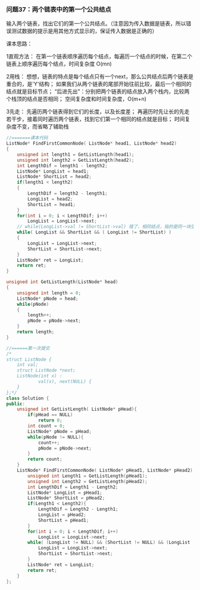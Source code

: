 ### 问题37：两个链表中的第一个公共结点
输入两个链表，找出它们的第一个公共结点。（注意因为传入数据是链表，所以错误测试数据的提示是用其他方式显示的，保证传入数据是正确的）

课本思路：

1直观方法：
在第一个链表顺序遍历每个结点，每遍历一个结点的时候，在第二个链表上顺序遍历每个结点，时间复杂度 O(mn)

2用栈：
想想，链表的特点是每个结点只有一个next，那么公共结点后两个链表是重合的，是'Y'结构；
如果我们从两个链表的尾部开始往前比较，最后一个相同的结点就是目标节点；
“后进先出”：分别把两个链表的结点放入两个栈内，比较两个栈顶的结点是否相同；
空间复杂度和时间复杂度，O(m+n)

3先走：
先遍历两个链表得到它们的长度，以及长度差；
再遍历时先让长的先走若干步，接着同时遍历两个链表，找到它们第一个相同的结点就是目标；
时间复杂度不变，而省略了辅助栈

```c++
//=======课本代码
ListNode* FindFirstCommonNode( ListNode* head1, ListNode* head2)
{
    unsigned int length1 = GetListLength(head1);
    unsigned int length2 = GetListLength(head2);
    int LengthDif = length1 - length2;
    ListNode* LongList = head1;
    ListNode* ShortList = head2;
    if(length1 < length2)
    {
        LengthDif = length2 - length1;
        LongList = head2;
        ShortList = head1;
    }
    for(int i = 0; i < LengthDif; i++)
        LongList = LongList->next;
    // while(LongList->val != ShortList->val) 错了，相同结点，指的是同一块空间，而不是单单指内容相同
    while( LongList && ShortList && ( LongList != ShortList) )
    {
        LongList = LongList->next;
        ShortList = ShortList->next;
    }
    ListNode* ret = LongList;
    return ret;   
}

unsigned int GetListLength(ListNode* head)
{
    unsigned int length = 0;
    ListNode* pNode = head;
    while(pNode)
    {
        length++;
        pNode = pNode->next;
    }
    return length;
}

//======第一次提交
/*
struct ListNode {
	int val;
	struct ListNode *next;
	ListNode(int x) :
			val(x), next(NULL) {
	}
};*/
class Solution {
public:
    unsigned int GetListLength( ListNode* pHead){
        if(pHead == NULL)
            return 0;
        int count = 0;
        ListNode* pNode = pHead;
        while(pNode != NULL){
            count++;
            pNode = pNode->next;
        }
        return count;
    }
    ListNode* FindFirstCommonNode( ListNode* pHead1, ListNode* pHead2) {
        unsigned int Length1 = GetListLength(pHead1);
        unsigned int Length2 = GetListLength(pHead2);
        int LengthDif = Length1 - Length2;
        ListNode* LongList = pHead1;
        ListNode* ShortList = pHead2;
        if(Length1 < Length2){
            LengthDif = Length2 - Length1;
            LongList = pHead2;
            ShortList = pHead1;
        }
        for(int i = 0; i < LengthDif; i++)
            LongList = LongList->next;
        while( (LongList != NULL) && (ShortList != NULL) && (LongList != ShortList) ){
            LongList = LongList->next;
            ShortList = ShortList->next;
        }
        ListNode* ret = LongList;
        return ret;
    }
};

```


















